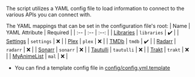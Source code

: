The script utilizes a YAML config file to load information to connect to the various APIs you can connect with. 

The YAML mappings that can be set in the configuration file's root:
| Name | YAML Attribute | Required |
| :-- | :-- | :--: |
| [Libraries](https://github.com/meisnate12/Plex-Meta-Manager/wiki/Libraries-Attributes) | `libraries` | :heavy_check_mark: |
| [Settings](https://github.com/meisnate12/Plex-Meta-Manager/wiki/Settings-Attributes) | `settings` | :x: |
| [Plex](https://github.com/meisnate12/Plex-Meta-Manager/wiki/Plex-Attributes) | `plex` | :x: |
| [TMDb](https://github.com/meisnate12/Plex-Meta-Manager/wiki/TMDb-Attributes) | `tmdb` | :heavy_check_mark: |
| [Radarr](https://github.com/meisnate12/Plex-Meta-Manager/wiki/Radarr-Attributes) | `radarr` | :x: |
| [Sonarr](https://github.com/meisnate12/Plex-Meta-Manager/wiki/Sonarr-Attributes) | `sonarr` | :x: |
| [Tautulli](https://github.com/meisnate12/Plex-Meta-Manager/wiki/Tautulli-Attributes) | `tautulli` | :x: |
| [Trakt](https://github.com/meisnate12/Plex-Meta-Manager/wiki/Trakt-Attributes) | `trakt` | :x: |
| [MyAnimeList](https://github.com/meisnate12/Plex-Meta-Manager/wiki/MyAnimeList-Attributes) | `mal` | :x: |

* You can find a template config file in [config/config.yml.template](https://github.com/meisnate12/Plex-Meta-Manager/blob/master/config/config.yml.template)